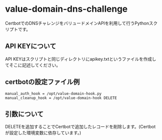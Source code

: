 # value-domain-dns-challenge

CertbotでのDNSチャレンジをバリュードメインAPIを利用して行うPythonスクリプトです。

## API KEYについて
API KEYはスクリプトと同じディレクトリにapikey.txtというファイルを作成してそこに記述してください。

## certbotの設定ファイル例

```
manual_auth_hook = /opt/value-domain-hook.py
manual_cleanup_hook = /opt/value-domain-hook DELETE
```

## 引数について
DELETEを追加することでCertbotで追加したレコードを削除します。(Certbotが設定した環境変数に依存しています。)